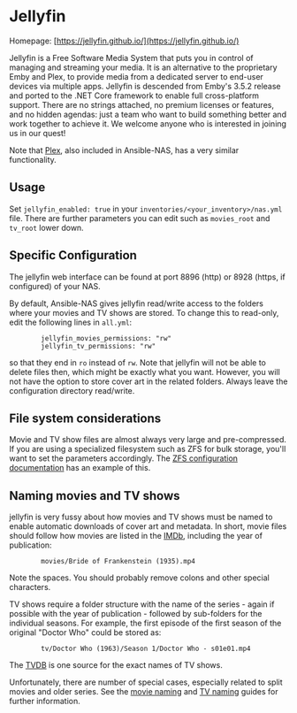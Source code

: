 # Jellyfin

Homepage: [https://jellyfin.github.io/](https://jellyfin.github.io/)

Jellyfin is a Free Software Media System that puts you in control of managing and streaming your media. It is an alternative to the proprietary Emby and Plex, to provide media from a dedicated server to end-user devices via multiple apps. Jellyfin is descended from Emby's 3.5.2 release and ported to the .NET Core framework to enable full cross-platform support. There are no strings attached, no premium licenses or features, and no hidden agendas: just a team who want to build something better and work together to achieve it. We welcome anyone who is interested in joining us in our quest!

Note that [Plex](https://www.plex.tv/), also included in Ansible-NAS, has a very
similar functionality.

## Usage

Set `jellyfin_enabled: true` in your `inventories/<your_inventory>/nas.yml` file. There are further
parameters you can edit such as `movies_root` and `tv_root` lower down. 

## Specific Configuration

The jellyfin web interface can be found at port 8896 (http) or 8928 (https, if
configured) of your NAS.

By default, Ansible-NAS gives jellyfin read/write access to the folders where your
movies and TV shows are stored. To change this to read-only, edit the following
lines in `all.yml`:

```
        jellyfin_movies_permissions: "rw"
        jellyfin_tv_permissions: "rw"
```

so that they end in `ro` instead of `rw`. Note that jellyfin will not be able to
delete files then, which might be exactly what you want. However, you will not
have the option to store cover art in the related folders. Always leave the
configuration directory read/write. 

## File system considerations

Movie and TV show files are almost always very large and pre-compressed. If you
are using a specialized filesystem such as ZFS for bulk storage, you'll want to
set the parameters accordingly. The [ZFS configuration
documentation](../zfs/zfs_configuration.md) has an example of this.


## Naming movies and TV shows

jellyfin is very fussy about how movies and TV shows must be named to enable
automatic downloads of cover art and metadata. In short, movie files should
follow how movies are listed in the [IMDb](https://www.imdb.com/), including the
year of publication: 

```
        movies/Bride of Frankenstein (1935).mp4
```

Note the spaces. You should probably remove colons and other special characters. 

TV shows require a folder structure with the name of the series - again if
possible with the year of publication - followed by sub-folders for the
individual seasons. For example, the first episode of the first season of
the original "Doctor Who" could be stored as:

```
        tv/Doctor Who (1963)/Season 1/Doctor Who - s01e01.mp4
```

The [TVDB](https://www.thetvdb.com/) is one source for the exact names of TV
shows.

Unfortunately, there are number of special cases, especially related to split
movies and older series. See the [movie
naming](https://github.com/MediaBrowser/Wiki/wiki/Movie%20naming) and [TV
naming](https://github.com/MediaBrowser/Wiki/wiki/TV-naming) guides for further
information.